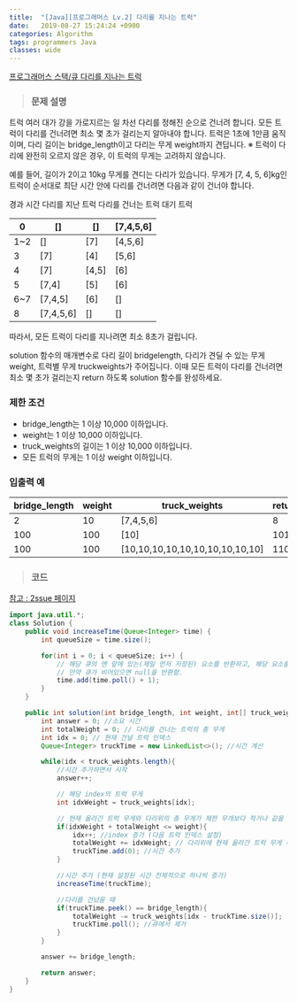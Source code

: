 ```yaml
---
title:  "[Java][프로그래머스 Lv.2] 다리를 지나는 트럭"
date:   2019-08-27 15:24:24 +0900
categories: Algorithm
tags: programmers Java
classes: wide
---  
```


[프로그래머스 스택/큐 다리를 지나는 트럭](https://programmers.co.kr/learn/courses/30/lessons/42583)   

> ### 문제 설명

트럭 여러 대가 강을 가로지르는 일 차선 다리를 정해진 순으로 건너려 합니다. 모든 트럭이 다리를 건너려면 최소 몇 초가 걸리는지 알아내야 합니다. 트럭은 1초에 1만큼 움직이며, 다리 길이는 bridge_length이고 다리는 무게 weight까지 견딥니다.
※ 트럭이 다리에 완전히 오르지 않은 경우, 이 트럭의 무게는 고려하지 않습니다.

예를 들어, 길이가 2이고 10kg 무게를 견디는 다리가 있습니다. 무게가 [7, 4, 5, 6]kg인 트럭이 순서대로 최단 시간 안에 다리를 건너려면 다음과 같이 건너야 합니다.

경과 시간	다리를 지난 트럭	다리를 건너는 트럭	대기 트럭

| 0   	| []        	| []    	| [7,4,5,6] 	|
|-----	|-----------	|-------	|-----------	|
| 1~2 	| []        	| [7]   	| [4,5,6]   	|
| 3   	| [7]       	| [4]   	| [5,6]     	|
| 4   	| [7]       	| [4,5] 	| [6]       	|
| 5   	| [7,4]     	| [5]   	| [6]       	|
| 6~7 	| [7,4,5]   	| [6]   	| []        	|
| 8   	| [7,4,5,6] 	| []    	| []        	|

따라서, 모든 트럭이 다리를 지나려면 최소 8초가 걸립니다.

solution 함수의 매개변수로 다리 길이 bridgelength, 다리가 견딜 수 있는 무게 weight, 트럭별 무게 truckweights가 주어집니다. 이때 모든 트럭이 다리를 건너려면 최소 몇 초가 걸리는지 return 하도록 solution 함수를 완성하세요.

### 제한 조건

- bridge_length는 1 이상 10,000 이하입니다.
- weight는 1 이상 10,000 이하입니다.
- truck_weights의 길이는 1 이상 10,000 이하입니다.
- 모든 트럭의 무게는 1 이상 weight 이하입니다.

### 입출력 예

| bridge_length 	| weight 	| truck_weights                   	| return 	|
|---------------	|--------	|---------------------------------	|--------	|
| 2             	| 10     	| [7,4,5,6]                       	| 8      	|
| 100           	| 100    	| [10]                            	| 101    	|
| 100           	| 100    	| [10,10,10,10,10,10,10,10,10,10] 	| 110    	|

>### 코드

[참고 : 2ssue 페이지](https://2ssue.github.io/algorithm/programmers_42583/)

```java
import java.util.*;
class Solution {
    public void increaseTime(Queue<Integer> time) {
        int queueSize = time.size();

        for(int i = 0; i < queueSize; i++) {
            // 해당 큐의 맨 앞에 있는(제일 먼저 저장된) 요소를 반환하고, 해당 요소를 큐에서 제거함.
            // 만약 큐가 비어있으면 null을 반환함.
            time.add(time.poll() + 1);
        }
    }

    public int solution(int bridge_length, int weight, int[] truck_weights) {
        int answer = 0; //소요 시간
        int totalWeight = 0; // 다리를 건너는 트럭의 총 무게
        int idx = 0; // 현재 건널 트럭 인덱스
        Queue<Integer> truckTime = new LinkedList<>(); //시간 계산

        while(idx < truck_weights.length){
            //시간 추가하면서 시작
            answer++;

            // 해당 index의 트럭 무게
            int idxWeight = truck_weights[idx];

            // 현재 올라간 트럭 무게와 다리위의 총 무게가 제한 무개보다 적거나 같을 때
            if(idxWeight + totalWeight <= weight){
                idx++; //index 증가 (다음 트럭 인덱스 설정)
                totalWeight += idxWeight; // 다리위에 현재 올라간 트럭 무게 추가
                truckTime.add(0); //시간 추가
            }

            //시간 추가 (현재 설정된 시간 전체적으로 하나씩 증가)
            increaseTime(truckTime);

            //다리를 건넜을 때
            if(truckTime.peek() == bridge_length){
                totalWeight -= truck_weights[idx - truckTime.size()];
                truckTime.poll(); //큐에서 제거
            }
        }

        answer += bridge_length;

        return answer;
    }
}
```
